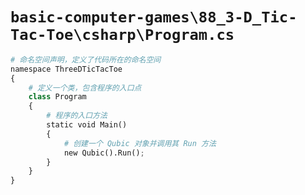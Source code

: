 # `basic-computer-games\88_3-D_Tic-Tac-Toe\csharp\Program.cs`

```py
# 命名空间声明，定义了代码所在的命名空间
namespace ThreeDTicTacToe
{
    # 定义一个类，包含程序的入口点
    class Program
    {
        # 程序的入口方法
        static void Main()
        {
            # 创建一个 Qubic 对象并调用其 Run 方法
            new Qubic().Run();
        }
    }
}
```